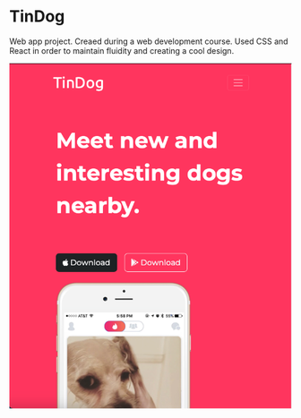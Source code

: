 # TinDog
Web app project.
Creaed during a web development course.
Used CSS and React in order to maintain fluidity and creating a cool design.


![screen1](https://github.com/gal693/TinDog/blob/main/TinDog-Start-master/images/screen1.png)
